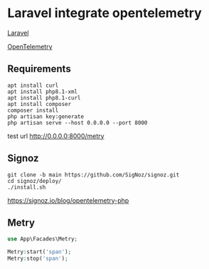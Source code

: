 # Laravel integrate opentelemetry

[Laravel](https://laravel.com/)

[OpenTelemetry](https://opentelemetry.io)

## Requirements
```shell
apt install curl
apt install php8.1-xml
apt install php8.1-curl
apt install composer
composer install
php artisan key:generate
php artisan serve --host 0.0.0.0 --port 8000
```
test url 
http://0.0.0.0:8000/metry

## Signoz
```shell
git clone -b main https://github.com/SigNoz/signoz.git
cd signoz/deploy/
./install.sh
```
 <https://signoz.io/blog/opentelemetry-php>

## Metry

```php
use App\Facades\Metry;

Metry:start('span');
Metry:stop('span');
```
